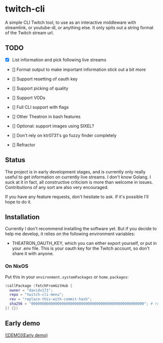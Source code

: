 # twitch-cli

A simple CLI Twitch tool, to use as an interactive middleware with streamlink, or youtube-dl, or anything else. It only spits out a string format of the Twitch stream url.


## TODO

* [x] List information and pick following live streams

* [] Format output to make important information stick out a bit more

* [] Support resetting of oauth key

* [] Support picking of quality

* [] Support VODs

* [] Full CLI support with flags

* [] Other Theatron in bash features

* [] Optional: support images using SIXEL?

* [] Don't rely on ktr0731's go fuzzy finder completely

* [] Refractor

## Status

The project is in early development stages, and is currently only really useful to get information on currently live streams. I don't know Golang. I suck at it in fact, all constructive criticism is more than welcome in issues. Contributions of any sort are also very encouraged.

If you have any feature requests, don't hesitate to ask. If it's possible I'll hope to do it.

## Installation

Currently I don't recommend installing the software yet. But if you decide to help me develop, it relies on the following environment variables:

* THEATRON_OAUTH_KEY, which you can either export yourself, or put in your .env file. This is your oauth key for the Twitch account, so don't share it with anyone.

### On NixOS

Put this in your `environment.systemPackages` or `home.packages`:
```nix
(callPackage (fetchFromGitHub {
  owner = "davidv171";
  repo = "twitch-cli-menu";
  rev = "replace-this-with-commit-hash";
  sha256 = "0000000000000000000000000000000000000000000000000000"; # replace this with actual sha256 on fail
}) {})
```

## Early demo

[![DEMO](Early demo)](theatron-go-demo.webm)


